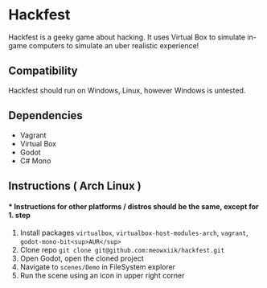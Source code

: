 # Hackfest

Hackfest is a geeky game about hacking. It uses Virtual Box to simulate in-game computers to simulate an uber realistic experience!

## Compatibility

Hackfest should run on Windows, Linux, however Windows is untested.

## Dependencies

- Vagrant
- Virtual Box
- Godot
- C# Mono

## Instructions ( Arch Linux )

#### * Instructions for other platforms / distros should be the same, except for 1. step

1. Install packages `virtualbox`, `virtualbox-host-modules-arch`, `vagrant`, `godot-mono-bit<sup>AUR</sup>`
2. Clone repo `git clone git@github.com:meowxiik/hackfest.git`
3. Open Godot, open the cloned project
4. Navigate to `scenes/Demo` in FileSystem explorer
5. Run the scene using an icon in upper right corner
